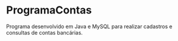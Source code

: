 # ProgramaContas
Programa desenvolvido em Java e MySQL para realizar cadastros e consultas de contas bancárias.
